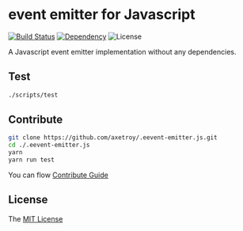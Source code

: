 # event emitter for Javascript
[![Build Status](https://travis-ci.org/axetroy/event-emitter.js.svg?branch=master)](https://travis-ci.org/axetroy/event-emitter.js)
[![Dependency](https://david-dm.org/axetroy/event-emitter.js.svg)](https://david-dm.org/axetroy/event-emitter.js)
![License](https://img.shields.io/badge/license-MIT-green.svg)

A Javascript event emitter implementation without any dependencies.

## Test
```bash
./scripts/test
```

## Contribute

```bash
git clone https://github.com/axetroy/.eevent-emitter.js.git
cd ./.eevent-emitter.js
yarn
yarn run test
```

You can flow [Contribute Guide](https://github.com/axetroy/.eevent-emitter.js/blob/master/contributing.md)

## License

The [MIT License](https://github.com/axetroy/.eevent-emitter.js/blob/master/LICENSE)